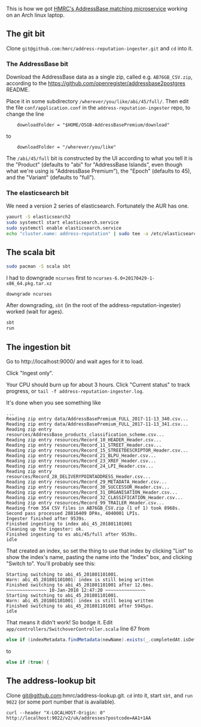 This is how we got [HMRC's AddressBase matching
microservice](https://github.com/hmrc/address-reputation-ingester) working on an
Arch linux laptop.

## The git bit

Clone `git@github.com:hmrc/address-reputation-ingester.git` and `cd` into it.

### The AddressBase bit

Download the AddressBase data as a single zip, called e.g. `AB76GB_CSV.zip`,
according to the https://github.com/openregister/addressbase2postgres README.

Place it in some subdirectory `/wherever/you/like/abi/45/full/`.  Then edit
the file `conf/application.conf` in the `address-reputation-ingester` repo, to
change the line

```
    downloadFolder = "$HOME/OSGB-AddressBasePremium/download"
```

to

```
    downloadFolder = "/wherever/you/like"
```

The `/abi/45/full` bit is constructed by the UI according to what you tell it is
the "Product" (defaults to "abi" for "AddressBase Islands", even though what
we're using is "AddressBase Premium"), the "Epoch" (defaults to 45), and the
"Variant" (defaults to "full").

### The elasticsearch bit

We need a version 2 series of elasticsearch.  Fortunately the AUR has one.

```sh
yaourt -S elasticsearch2
sudo systemctl start elasticsearch.service
sudo systemctl enable elasticsearch.service
echo "cluster.name: address-reputation" | sudo tee -a /etc/elasticsearch/elasticsearch.yml
```

## The scala bit

```sh
sudo pacman -S scala sbt
```

I had to downgrade `ncurses` first to `ncurses-6.0+20170429-1-x86_64.pkg.tar.xz`

```sh
downgrade ncurses
```

After downgrading, `sbt` (in the root of the address-reputation-ingester) worked
(wait for ages).

```sh
sbt
run
```

## The ingestion bit

Go to http://localhost:9000/ and wait ages for it to load.

Click "Ingest only".

Your CPU should burn up for about 3 hours.  Click "Current status" to track
progress, or `tail -f address-reputation-ingester.log`.

It's done when you see something like

```text
...
Reading zip entry data/AddressBasePremium_FULL_2017-11-13_340.csv...
Reading zip entry data/AddressBasePremium_FULL_2017-11-13_341.csv...
Reading zip entry resources/AddressBase_products_classification_scheme.csv...
Reading zip entry resources/Record_10_HEADER_Header.csv...
Reading zip entry resources/Record_11_STREET_Header.csv...
Reading zip entry resources/Record_15_STREETDESCRIPTOR_Header.csv...
Reading zip entry resources/Record_21_BLPU_Header.csv...
Reading zip entry resources/Record_23_XREF_Header.csv...
Reading zip entry resources/Record_24_LPI_Header.csv...
Reading zip entry resources/Record_28_DELIVERYPOINTADDRESS_Header.csv...
Reading zip entry resources/Record_29_METADATA_Header.csv...
Reading zip entry resources/Record_30_SUCCESSOR_Header.csv...
Reading zip entry resources/Record_31_ORGANISATION_Header.csv...
Reading zip entry resources/Record_32_CLASSIFICATION_Header.csv...
Reading zip entry resources/Record_99_TRAILER_Header.csv...
Reading from 354 CSV files in AB76GB_CSV.zip (1 of 1) took 8968s.
Second pass processed 28816409 DPAs, 4040001 LPIs.
Ingester finished after 9539s.
Finished ingesting to index abi_45_201801101001
Cleaning up the ingester: ok.
Finished ingesting to es abi/45/full after 9539s.
idle
```

That created an index, so set the thing to use that index by clicking "List" to
show the index's name, pasting the name into the "Index" box, and clicking
"Switch to".  You'll probably see this:

```text
Starting switching to abi_45_201801101001.
Warn: abi_45_201801101001: index is still being written
Finished switching to abi_45_201801101001 after 12.6ms.
~~~~~~~~~~~~~~~ 10-Jan-2018 12:47:20 ~~~~~~~~~~~~~~~
Starting switching to abi_45_201801101001.
Warn: abi_45_201801101001: index is still being written
Finished switching to abi_45_201801101001 after 5945μs.
idle
```

That means it didn't work!  So bodge it.  Edit `app/controllers/SwitchoverController.scala` line 67 from

```scala
else if (indexMetadata.findMetadata(newName).exists(_.completedAt.isDefined)) {
```

to

```scala
else if (true) {
```

## The address-lookup bit

Clone git@github.com:hmrc/address-lookup.git.  `cd` into it, start `sbt`, and
`run 9022` (or some port number that is available).

`curl --header "X-LOCALHOST-Origin: 0" http://localhost:9022/v2/uk/addresses?postcode=AA1+1AA`
